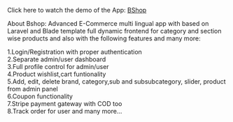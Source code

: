 Click here to watch the demo of the App: [BShop](https://drive.google.com/file/d/1V-pWcl7AKEsjp--lV1SKuHpc3eG7CfgH/view?usp=share_link)

About Bshop:
Advanced E-Commerce multi lingual app with based on Laravel and Blade template full dynamic frontend for category and section wise products and also with the following features and many more:


1.Login/Registration with proper authentication <br>
2.Separate admin/user dashboard <br>
3.Full profile control for admin/user <br>
4.Product wishlist,cart funtionality <br>
5.Add, edit, delete brand, category,sub and subsubcategory, slider, product from admin panel <br>
6.Coupon functionality <br>
7.Stripe payment gateway with COD too <br>
8.Track order for user and many more... <br>
